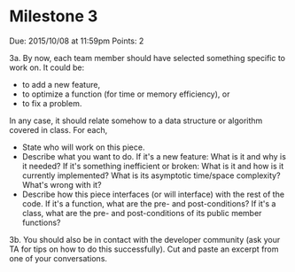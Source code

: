 Milestone 3
===========

Due: 2015/10/08 at 11:59pm
Points: 2

3a. By now, each team member should have selected something specific
to work on. It could be:

- to add a new feature,
- to optimize a function (for time or memory efficiency), or
- to fix a problem.

In any case, it should relate somehow to a data structure or algorithm
covered in class. For each,

- State who will work on this piece.
- Describe what you want to do. If it's a new feature: What is it and
  why is it needed? If it's something inefficient or broken: What is
  it and how is it currently implemented? What is its asymptotic
  time/space complexity? What's wrong with it?
- Describe how this piece interfaces (or will interface) with the rest
  of the code. If it's a function, what are the pre- and
  post-conditions? If it's a class, what are the pre- and
  post-conditions of its public member functions?

3b. You should also be in contact with the developer community (ask
your TA for tips on how to do this successfully). Cut and paste an
excerpt from one of your conversations.
